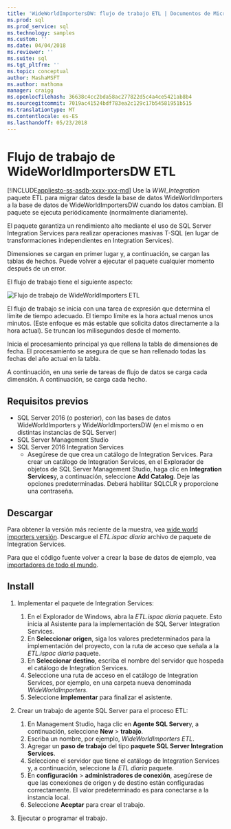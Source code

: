 ```yaml
---
title: 'WideWorldImportersDW: flujo de trabajo ETL | Documentos de Microsoft'
ms.prod: sql
ms.prod_service: sql
ms.technology: samples
ms.custom: ''
ms.date: 04/04/2018
ms.reviewer: ''
ms.suite: sql
ms.tgt_pltfrm: ''
ms.topic: conceptual
author: MashaMSFT
ms.author: mathoma
manager: craigg
ms.openlocfilehash: 36638c4cc2bda58ac277822d5c4a4ce5421ab8b4
ms.sourcegitcommit: 7019ac41524bdf783ea2c129c17b54581951b515
ms.translationtype: MT
ms.contentlocale: es-ES
ms.lasthandoff: 05/23/2018
---
```

# <a name="wideworldimportersdw-etl-workflow"></a>Flujo de trabajo de WideWorldImportersDW ETL
[!INCLUDE[appliesto-ss-asdb-xxxx-xxx-md](../includes/appliesto-ss-asdb-xxxx-xxx-md.md)]
Use la *WWI_Integration* paquete ETL para migrar datos desde la base de datos WideWorldImporters a la base de datos de WideWorldImportersDW cuando los datos cambian. El paquete se ejecuta periódicamente (normalmente diariamente).

El paquete garantiza un rendimiento alto mediante el uso de SQL Server Integration Services para realizar operaciones masivas T-SQL (en lugar de transformaciones independientes en Integration Services).

Dimensiones se cargan en primer lugar y, a continuación, se cargan las tablas de hechos. Puede volver a ejecutar el paquete cualquier momento después de un error.

El flujo de trabajo tiene el siguiente aspecto:

 ![Flujo de trabajo de WideWorldImporters ETL](media/wide-world-importers/wideworldimporters-etl-workflow.png)

El flujo de trabajo se inicia con una tarea de expresión que determina el límite de tiempo adecuado. El tiempo límite es la hora actual menos unos minutos. (Este enfoque es más estable que solicita datos directamente a la hora actual). Se truncan los milisegundos desde el momento.

Inicia el procesamiento principal ya que rellena la tabla de dimensiones de fecha. El procesamiento se asegura de que se han rellenado todas las fechas del año actual en la tabla.

A continuación, en una serie de tareas de flujo de datos se carga cada dimensión. A continuación, se carga cada hecho.

## <a name="prerequisites"></a>Requisitos previos

- SQL Server 2016 (o posterior), con las bases de datos WideWorldImporters y WideWorldImportersDW (en el mismo o en distintas instancias de SQL Server)
- SQL Server Management Studio
- SQL Server 2016 Integration Services
  - Asegúrese de que crea un catálogo de Integration Services. Para crear un catálogo de Integration Services, en el Explorador de objetos de SQL Server Management Studio, haga clic en **Integration Services**y, a continuación, seleccione **Add Catalog**. Deje las opciones predeterminadas. Deberá habilitar SQLCLR y proporcione una contraseña.


## <a name="download"></a>Descargar

Para obtener la versión más reciente de la muestra, vea [wide world importers versión](http://go.microsoft.com/fwlink/?LinkID=800630). Descargue el *ETL.ispac diaria* archivo de paquete de Integration Services.

Para que el código fuente volver a crear la base de datos de ejemplo, vea [importadores de todo el mundo](https://github.com/Microsoft/sql-server-samples/tree/master/samples/databases/wide-world-importers/wwi-integration-etl).

## <a name="install"></a>Install

1. Implementar el paquete de Integration Services:
   1. En el Explorador de Windows, abra la *ETL.ispac diaria* paquete. Esto inicia al Asistente para la implementación de SQL Server Integration Services.
   2. En **Seleccionar origen**, siga los valores predeterminados para la implementación del proyecto, con la ruta de acceso que señala a la *ETL.ispac diaria* paquete.
   3. En **Seleccionar destino**, escriba el nombre del servidor que hospeda el catálogo de Integration Services.
   4. Seleccione una ruta de acceso en el catálogo de Integration Services, por ejemplo, en una carpeta nueva denominada *WideWorldImporters*.
   5. Seleccione **implementar** para finalizar el asistente.

2. Crear un trabajo de agente SQL Server para el proceso ETL:
   1. En Management Studio, haga clic en **Agente SQL Server**y, a continuación, seleccione **New** > **trabajo**.
   2. Escriba un nombre, por ejemplo, *WideWorldImporters ETL*.
   3. Agregar un **paso de trabajo** del tipo **paquete SQL Server Integration Services**.
   4. Seleccione el servidor que tiene el catálogo de Integration Services y, a continuación, seleccione la *ETL diaria* paquete.
   5. En **configuración** > **administradores de conexión**, asegúrese de que las conexiones de origen y de destino están configuradas correctamente. El valor predeterminado es para conectarse a la instancia local.
   6. Seleccione **Aceptar** para crear el trabajo.

3. Ejecutar o programar el trabajo.
